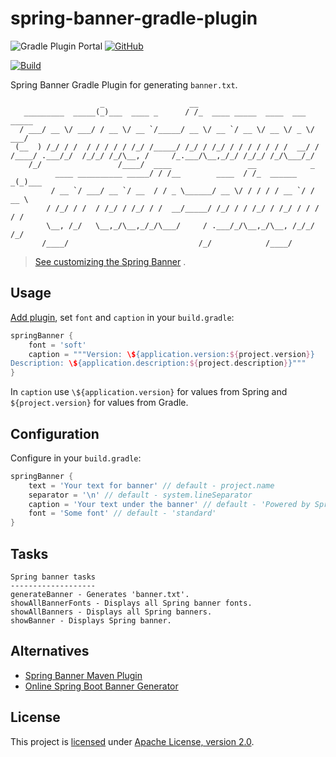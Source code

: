 # spring-banner-gradle-plugin

![Gradle Plugin Portal](https://img.shields.io/gradle-plugin-portal/v/io.github.alexengrig.spring-banner)
[![GitHub](https://img.shields.io/github/license/alexengrig/spring-banner-gradle-plugin?style=flat&&color=informational)](LICENSE)

[![Build](https://github.com/alexengrig/spring-banner-gradle-plugin/actions/workflows/gradle.yml/badge.svg)](https://github.com/alexengrig/spring-banner-gradle-plugin/actions/workflows/gradle.yml)

Spring Banner Gradle Plugin for generating `banner.txt`.

```text
                    _                   __                               
   _________  _____(_)___  ____ _      / /_  ____ _____  ____  ___  _____
  / ___/ __ \/ ___/ / __ \/ __ `/_____/ __ \/ __ `/ __ \/ __ \/ _ \/ ___/
 (__  ) /_/ / /  / / / / / /_/ /_____/ /_/ / /_/ / / / / / / /  __/ /    
/____/ .___/_/  /_/_/ /_/\__, /     /_.___/\__,_/_/ /_/_/ /_/\___/_/     
    /_/                 /____/  ____                 __            _     
          ____ __________ _____/ / /__        ____  / /_  ______ _(_)___ 
         / __ `/ ___/ __ `/ __  / / _ \______/ __ \/ / / / / __ `/ / __ \
        / /_/ / /  / /_/ / /_/ / /  __/_____/ /_/ / / /_/ / /_/ / / / / /
        \__, /_/   \__,_/\__,_/_/\___/     / .___/_/\__,_/\__, /_/_/ /_/ 
       /____/                             /_/            /____/          
```

> [See customizing the Spring Banner](https://docs.spring.io/spring-boot/docs/current/reference/html/features.html#features.spring-application.banner)
> .

## Usage

[Add plugin](https://plugins.gradle.org/plugin/io.github.alexengrig.spring-banner),
set `font` and `caption` in your `build.gradle`:

```groovy
springBanner {
    font = 'soft'
    caption = """Version: \${application.version:${project.version}}
Description: \${application.description:${project.description}}"""
}
```

In `caption` use `\${application.version}` for values from Spring and
`${project.version}` for values from Gradle.

## Configuration

Configure in your `build.gradle`:

```groovy
springBanner {
    text = 'Your text for banner' // default - project.name
    separator = '\n' // default - system.lineSeparator
    caption = 'Your text under the banner' // default - 'Powered by Spring Boot v\${spring-boot.version}'
    font = 'Some font' // default - 'standard'
}
```

## Tasks

```
Spring banner tasks
-------------------
generateBanner - Generates 'banner.txt'.
showAllBannerFonts - Displays all Spring banner fonts.
showAllBanners - Displays all Spring banners.
showBanner - Displays Spring banner.
```

## Alternatives

- [Spring Banner Maven Plugin](https://github.com/acanda/spring-banner-plugin)
- [Online Spring Boot Banner Generator](https://devops.datenkollektiv.de/banner.txt/index.html)

## License

This project is [licensed](LICENSE) under
[Apache License, version 2.0](https://www.apache.org/licenses/LICENSE-2.0).
